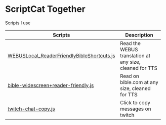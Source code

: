 # ScriptCat Together

Scripts I use

| Scripts | Description |
| --- | --- |
| [WEBUSLocal\_ReaderFriendlyBibleShortcuts.js](https://github.com/YoshiOST/ScriptCat-Together/blob/main/WEBUSLocal_ReaderFriendlyBibleShortcuts.js) | Read the WEBUS translation at any size, cleaned for TTS |
| [bible-widescreen+reader-friendly.js](https://github.com/YoshiOST/ScriptCat-Together/blob/main/bible-widescreen%2Breader-friendly.js) | Read on bible.com at any size, cleaned for TTS |
| [twitch-chat-copy.js](https://github.com/YoshiOST/ScriptCat-Together/blob/main/twitch-chat-copy.js) | Click to copy messages on twitch |
